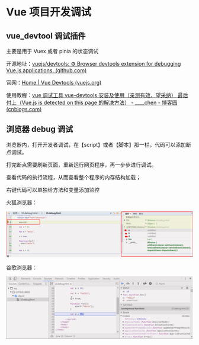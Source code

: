 # Vue 项目开发调试

## vue_devtool 调试插件

主要是用于 Vuex 或者 pinia 的状态调试

开源地址：[vuejs/devtools: ⚙️ Browser devtools extension for debugging Vue.js applications. (github.com)](https://github.com/vuejs/devtools)

官网：[Home | Vue Devtools (vuejs.org)](https://devtools.vuejs.org/)

使用教程：[vue 调试工具 vue-devtools 安装及使用（亲测有效，望采纳） 最后付上（Vue.js is detected on this page 的解决方法） - \_\_\_\_chen - 博客园 (cnblogs.com)](https://www.cnblogs.com/chenhuichao/p/11039427.html)

## 浏览器 debug 调试

浏览器内，打开开发者调试，在【script】或者【脚本】那一栏，代码可以添加断点调试。

打完断点需要刷新页面，重新运行网页程序，再一步步进行调试。

查看代码的执行流程，从而查看整个程序的内存结构加载；

右键代码可以单独给方法和变量添加监控

火狐浏览器：

![image-20240228201430262](./Vue项目开发调试.assets/image-20240228201430262.png)

谷歌浏览器：

![image-20240228201746746](./Vue项目开发调试.assets/image-20240228201746746.png)
